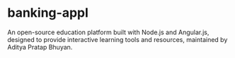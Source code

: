 # banking-appl
An open-source education platform built with Node.js and Angular.js, designed to provide interactive learning tools and resources, maintained by Aditya Pratap Bhuyan.

